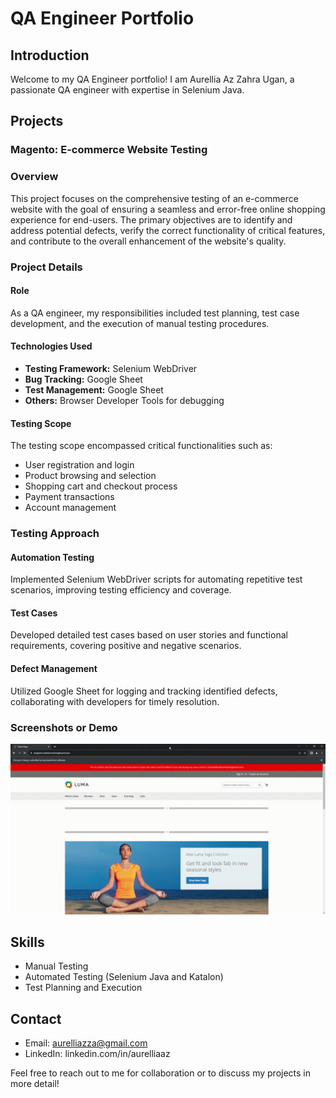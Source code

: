 # QA Engineer Portfolio

## Introduction
Welcome to my QA Engineer portfolio! I am Aurellia Az Zahra Ugan, a passionate QA engineer with expertise in Selenium Java.

## Projects

### Magento: E-commerce Website Testing

### Overview

This project focuses on the comprehensive testing of an e-commerce website with the goal of ensuring a seamless and error-free online shopping experience for end-users. The primary objectives are to identify and address potential defects, verify the correct functionality of critical features, and contribute to the overall enhancement of the website's quality.

### Project Details

#### Role

As a QA engineer, my responsibilities included test planning, test case development, and the execution of manual testing procedures.

#### Technologies Used

- **Testing Framework:** Selenium WebDriver
- **Bug Tracking:** Google Sheet
- **Test Management:** Google Sheet
- **Others:** Browser Developer Tools for debugging

#### Testing Scope

The testing scope encompassed critical functionalities such as:
- User registration and login
- Product browsing and selection
- Shopping cart and checkout process
- Payment transactions
- Account management

### Testing Approach

#### Automation Testing

Implemented Selenium WebDriver scripts for automating repetitive test scenarios, improving testing efficiency and coverage.

#### Test Cases

Developed detailed test cases based on user stories and functional requirements, covering positive and negative scenarios.

#### Defect Management

Utilized Google Sheet for logging and tracking identified defects, collaborating with developers for timely resolution.

### Screenshots or Demo

![](https://github.com/02aurellia/QA-Portfolio/blob/main/Home%20Page.gif)

## Skills
- Manual Testing
- Automated Testing (Selenium Java and Katalon)
- Test Planning and Execution

## Contact
- Email: aurelliazza@gmail.com
- LinkedIn: linkedin.com/in/aurelliaaz

Feel free to reach out to me for collaboration or to discuss my projects in more detail!

